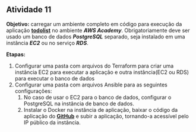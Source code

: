 ## **Atividade 11**

**Objetivo:** carregar um ambiente completo em código para execução da aplicação **[todolist][1]** no ambiente ***AWS Academy***\. Obrigatoriamente deve ser usado um banco de dados ***PostgreSQL*** separado, seja instalado em uma instância ***EC2*** ou no serviço ***RDS***\.

**Etapas:**

1. Configurar uma pasta com arquivos do Terraform para criar uma instância EC2 para executar a aplicação e outra instância(EC2 ou RDS) para executar o banco de dados
2. Configurar uma pasta com arquivos Ansible para as seguintes configurações:
   1. No caso de usar o EC2 para o banco de dados, configurar o PostgreSQL na instância de banco de dados.
   2. Instalar o Docker na instância de aplicação, baixar o código da aplicação do **[GitHub][1]** e subir a aplicação, tornando-a acessível pelo IP público da instância.

[1]: <https://github.com/joaomarceloalencar/devops/tree/main/Laboratorios/02_Docker "todolist">
